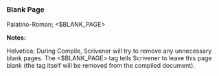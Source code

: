 ### Blank Page

Palatino-Roman; <$BLANK_PAGE>

**Notes:**

Helvetica; During Compile, Scrivener will try to remove any unnecessary blank pages. The <$BLANK_PAGE> tag tells Scrivener to leave this page blank (the tag itself will be removed from the compiled document).

